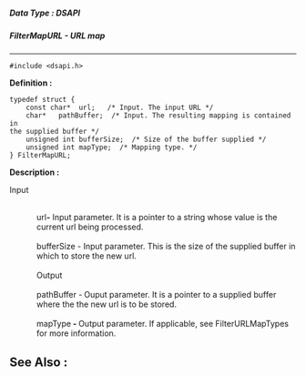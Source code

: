 ##### Data Type : DSAPI
##### FilterMapURL - URL map
---
```
#include <dsapi.h>
```

**Definition :**
```
typedef struct {
	const char*  url;   /* Input. The input URL */
	char*   pathBuffer;  /* Input. The resulting mapping is contained in 
the supplied buffer */
	unsigned int bufferSize;  /* Size of the buffer supplied */
	unsigned int mapType;  /* Mapping type. */
} FilterMapURL;
```

**Description :**

Input
<ul>
<ul><br>
url<b><i>-</i></b> Input parameter. It is a pointer to a string whose value is the <br>
current url being processed.<br>
<br>
bufferSize - Input parameter. This is the size of the supplied buffer in which to store the new url.<br>
<br>
Output <br>
<br>
pathBuffer -<b><i> </i></b>Ouput parameter. It is a pointer to a supplied buffer where the the new url is to be stored.<br>
<br>
mapType<b><i> - </i></b>Output parameter. If applicable, see FilterURLMapTypes for more information.</ul>
</ul>



**See Also :**
---
